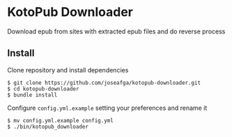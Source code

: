 # KotoPub Downloader

Download epub from sites with extracted epub files and do reverse process

## Install

Clone repository and install dependencies

    $ git clone https://github.com/joseafga/kotopub-downloader.git
    $ cd kotopub-downloader
    $ bundle install

Configure `config.yml.example` setting your preferences and rename it

    $ mv config.yml.example config.yml
    $ ./bin/kotopub_downloader